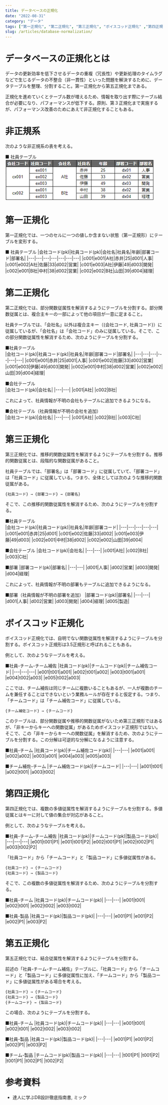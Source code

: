 ```yaml
---
title: データベースの正規化
date: "2022-08-31"
category: "データ"
tags: ["第一正規化", "第二正規化", "第三正規化", "ボイスコッド正規化" ,"第四正規化", "第五正規化"]
slug: /articles/database-normalization/
---
```


# データベースの正規化とは
データの更新効率を低下させるデータの重複（冗長性）や更新処理のタイムラグなどで生じるデータの不整合（非一貫性）といった問題を解決するために、データテーブルを整理、分割すること。第一正規化から第五正規化まである。

正規化を進めていくとテーブル数が増えるため、情報を取り出す際にテーブル結合が必要になり、パフォーマンスが低下する。原則、第３正規化まで実施するが、パフォーマンス改善のためにあえて非正規化することもある。

# 非正規系
次のような非正規系の表を考える。

■ 社員テーブル
![Doc2Vec-dmpv](./table1.png)


# 第一正規化
第一正規化では、一つのセルに一つの値しか含まない状態（第一正規形）にテーブルを変形する。

■ 社員テーブル
|会社コード(pk)|社員コード(pk)|会社名|社員名|年齢|部署コード|部署名|
|---|---|---|---|---|---|---|
|c001|e001|A社|赤井|25|d001|人事|
|c001|e002|A社|佐藤|33|d002|営業|
|c001|e003|A社|伊藤|49|d003|開発|
|c002|e001|B社|中村|38|d002|営業|
|c002|e002|B社|山田|39|d004|経理|


# 第二正規化
第二正規化では、部分関数従属性を解消するようにテーブルを分割する。部分関数従属とは、複合主キーの一部によって他の項目が一意に定まること。

社員テーブルでは、「会社名」以外は複合主キー（{会社コード, 社員コード}）に従属しているが、「会社名」は「会社コード」のみに従属している。そこで、この部分関数従属性を解消するため、次のようにテーブルを分割する。

■社員テーブル  
|会社コード(pk)|社員コード(pk)|社員名|年齢|部署コード|部署名|
|---|---|---|---|---|---|
|c001|e001|赤井|25|d001|人事|
|c001|e002|佐藤|33|d002|営業|
|c001|e003|伊藤|49|d003|開発|
|c002|e001|中村|38|d002|営業|
|c002|e002|山田|39|d004|経理|

■会社テーブル  
|会社コード(pk)|会社名|
|---|---|
|c001|A社|
|c002|B社|

これによって、社員情報が不明の会社もテーブルに追加できるようになる。

■会社テーブル（社員情報が不明の会社を追加）  
|会社コード(pk)|会社名|
|---|---|
|c001|A社|
|c002|B社|
|c003|C社|


# 第三正規化
第三正規化では、推移的関数従属性を解消するようにテーブルを分割する。推移的関数従属とは、段階的な関数従属があること。

社員テーブルでは、「部署名」は「部署コード」に従属していて、「部署コード」は「社員コード」に従属している。つまり、全体としては次のような推移的関数従属がある。

```
{社員コード} → {部署コード} → {部署名}
```

そこで、この推移的関数従属性を解消するため、次のようにテーブルを分割する。

■社員テーブル  
|会社コード(pk)|社員コード(pk)|社員名|年齢|部署コード|
|---|---|---|---|---|
|c001|e001|赤井|25|d001|
|c001|e002|佐藤|33|d002|
|c001|e003|伊藤|49|d003|
|c002|e001|中村|38|d002|
|c002|e002|山田|39|d004|

■会社テーブル 
|会社コード(pk)|会社名|
|---|---|
|c001|A社|
|c002|B社|
|c003|C社|

■部署
|部署コード(pk)|部署名|
|---|---|
|d001|人事|
|d002|営業|
|d003|開発|
|d004|経理|

これによって、社員情報が不明の部署もテーブルに追加できるようになる。

■部署（社員情報が不明の部署を追加）
|部署コード(pk)|部署名|
|---|---|
|d001|人事|
|d002|営業|
|d003|開発|
|d004|経理|
|d005|製造|


# ボイスコッド正規化
ボイスコッド正規化では、自明でない関数従属性を解消するようにテーブルを分割する。ボイスコット正規形は3.5正規形と呼ばれることもある。

例として、次のようなテーブルを考える。

■社員-チーム-チーム補佐
|社員コード(pk)|チームコード(pk)|チーム補佐コード|
|---|---|---|
|e001|t001|a001|
|e002|t001|a002|
|e003|t001|a001|
|e004|t002|a003|
|e005|t002|a003|

ここでは、チーム補佐は同じチームに複数いることもあるが、一人が複数のチームを兼任することはできないという業務ルールが存在すると仮定する。つまり、「チームコード」は「チーム補佐コード」に従属している。

```
{チーム補佐コード} → {チームコード}
```

このテーブルは、部分関数従属や推移的関数従属がないため第三正規形ではあるが、「非キーからキーへの関数従属」があるためボイスコッド正規形ではない。そこで、この「非キーからキーへの関数従属」を解消するため、次のようにテーブルを分割する。この分解は可逆的な分解になるように注意する。

■社員-チーム
|社員コード(pk)|チーム補佐コード(pk)|
|---|---|
|e001|a001|
|e002|a002|
|e003|a001|
|e004|a003|
|e005|a003|

■チーム補佐-チーム
|チーム補佐コード(pk)|チームコード|
|---|---|
|a001|t001|
|a002|t001|
|a003|t002|


# 第四正規化
第四正規化では、複数の多値従属性を解消するようにテーブルを分割する。多値従属とはキーに対して値の集合が対応があること。

例として、次のようなテーブルを考える。

■社員-チーム-チーム補佐
|社員コード(pk)|チームコード(pk)|製品コード(pk)|
|---|---|---|
|e001|t001|P1|
|e001|t001|P2|
|e002|t001|P1|
|e002|t002|P1|
|e003|t002|P2|

「社員コード」から「チームコード」と「製品コード」に多値従属性がある。

```
{社員コード} → {チームコード}
{社員コード} → {製品コード}
```

そこで、この複数の多値従属性を解消するため、次のようにテーブルを分割する。

■社員-チーム
|社員コード(pk)|チームコード(pk)|
|---|---|
|e001|t001|
|e002|t001|
|e002|t002|
|e003|t002|

■社員-製品
|社員コード(pk)|製品コード(pk)|
|---|---|
|e001|P1|
|e001|P2|
|e002|P1|
|e003|P2|



# 第五正規化
第五正規化では、結合従属性を解消するようにテーブルを分割する。

前述の「社員-チーム-チーム補佐」テーブルに、「社員コード」から「チームコード」と「製品コード」に多値従属性に加え、「チームコード」から「製品コード」に多値従属性がある場合を考える。

```
{社員コード} → {チームコード}
{社員コード} → {製品コード}
{チームコード} → {製品コード}
```

この場合、次のようにテーブルを分割する。

■社員-チーム
|社員コード(pk)|チームコード(pk)|
|---|---|
|e001|t001|
|e002|t001|
|e002|t002|
|e003|t002|

■社員-製品
|社員コード(pk)|製品コード(pk)|
|---|---|
|e001|P1|
|e001|P2|
|e002|P1|
|e003|P2|

■チーム-製品
|チームコード(pk)|製品コード(pk)|
|---|---|
|t001|P1|
|t001|P2|
|t001|P1|
|t002|P1|
|t002|P2|


# 参考資料
- 達人に学ぶDB設計徹底指南書, ミック